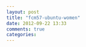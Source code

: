 ```yaml
---
layout: post
title: "fcm57-ubuntu-women"
date: 2012-09-22 13:33
comments: true
categories: 
---
```

